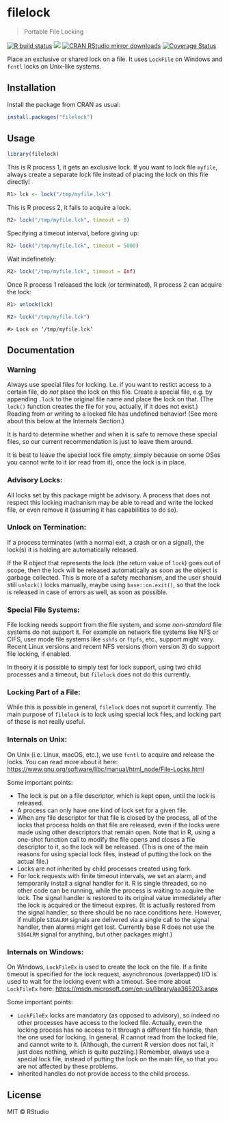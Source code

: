 
# filelock

> Portable File Locking

<!-- badges: start -->

[![R build
status](https://github.com/r-lib/filelock/workflows/R-CMD-check/badge.svg)](https://github.com/r-lib/filelock/actions)
[![](http://www.r-pkg.org/badges/version/filelock)](http://www.r-pkg.org/pkg/filelock)
[![CRAN RStudio mirror
downloads](http://cranlogs.r-pkg.org/badges/filelock)](http://www.r-pkg.org/pkg/filelock)
[![Coverage
Status](https://img.shields.io/codecov/c/github/r-lib/filelock/main.svg)](https://codecov.io/github/r-lib/filelock?branch=main)
<!-- badges: end -->

Place an exclusive or shared lock on a file. It uses `LockFile` on
Windows and `fcntl` locks on Unix-like systems.

## Installation

Install the package from CRAN as usual:

``` r
install.packages("filelock")
```

## Usage

``` r
library(filelock)
```

This is R process 1, it gets an exclusive lock. If you want to lock file
`myfile`, always create a separate lock file instead of placing the lock
on this file directly\!

``` r
R1> lck <- lock("/tmp/myfile.lck")
```

This is R process 2, it fails to acquire a lock.

``` r
R2> lock("/tmp/myfile.lck", timeout = 0)
```

Specifying a timeout interval, before giving up:

``` r
R2> lock("/tmp/myfile.lck", timeout = 5000)
```

Wait indefinetely:

``` r
R2> lock("/tmp/myfile.lck", timeout = Inf)
```

Once R process 1 released the lock (or terminated), R process 2 can
acquire the lock:

``` r
R1> unlock(lck)
```

``` r
R2> lock("/tmp/myfile.lck")
```

    #> Lock on ‘/tmp/myfile.lck’

## Documentation

### Warning

Always use special files for locking. I.e. if you want to restict access
to a certain file, do *not* place the lock on this file. Create a
special file, e.g. by appending `.lock` to the original file name and
place the lock on that. (The `lock()` function creates the file for you,
actually, if it does not exist.) Reading from or writing to a locked
file has undefined behavior\! (See more about this below at the
Internals Section.)

It is hard to determine whether and when it is safe to remove these
special files, so our current recommendation is just to leave them
around.

It is best to leave the special lock file empty, simply because on some
OSes you cannot write to it (or read from it), once the lock is in
place.

### Advisory Locks:

All locks set by this package might be advisory. A process that does not
respect this locking machanism may be able to read and write the locked
file, or even remove it (assuming it has capabilities to do so).

### Unlock on Termination:

If a process terminates (with a normal exit, a crash or on a signal),
the lock(s) it is holding are automatically released.

If the R object that represents the lock (the return value of `lock`)
goes out of scope, then the lock will be released automatically as soon
as the object is garbage collected. This is more of a safety mechanism,
and the user should still `unlock()` locks manually, maybe using
`base::on.exit()`, so that the lock is released in case of errors as
well, as soon as possible.

### Special File Systems:

File locking needs support from the file system, and some *non-standard*
file systems do not support it. For example on network file systems like
NFS or CIFS, user mode file systems like `sshfs` or `ftpfs`, etc.,
support might vary. Recent Linux versions and recent NFS versions (from
version 3) do support file locking, if enabled.

In theory it is possible to simply test for lock support, using two
child processes and a timeout, but `filelock` does not do this
currently.

### Locking Part of a File:

While this is possible in general, `filelock` does not suport it
currently. The main purpose of `filelock` is to lock using special lock
files, and locking part of these is not really useful.

### Internals on Unix:

On Unix (i.e. Linux, macOS, etc.), we use `fcntl` to acquire and release
the locks. You can read more about it here:
<https://www.gnu.org/software/libc/manual/html_node/File-Locks.html>

Some important points:

  - The lock is put on a file descriptor, which is kept open, until the
    lock is released.
  - A process can only have one kind of lock set for a given file.
  - When any file descriptor for that file is closed by the process, all
    of the locks that process holds on that file are released, even if
    the locks were made using other descriptors that remain open. Note
    that in R, using a one-shot function call to modify the file opens
    and closes a file descriptor to it, so the lock will be released.
    (This is one of the main reasons for using special lock files,
    instead of putting the lock on the actual file.)
  - Locks are not inherited by child processes created using fork.
  - For lock requests with finite timeout intervals, we set an alarm,
    and temporarily install a signal handler for it. R is single
    threaded, so no other code can be running, while the process is
    waiting to acquire the lock. The signal handler is restored to its
    original value immediately after the lock is acquired or the timeout
    expires. (It is actually restored from the signal handler, so there
    should be no race conditions here. However, if multiple `SIGALRM`
    signals are delivered via a single call to the signal handler, then
    alarms might get lost. Currently base R does not use the `SIGALRM`
    signal for anything, but other packages might.)

### Internals on Windows:

On Windows, `LockFileEx` is used to create the lock on the file. If a
finite timeout is specified for the lock request, asynchronous
(overlapped) I/O is used to wait for the locking event with a timeout.
See more about `LockFileEx` here:
<https://msdn.microsoft.com/en-us/library/aa365203.aspx>

Some important points:

  - `LockFileEx` locks are mandatory (as opposed to advisory), so indeed
    no other processes have access to the locked file. Actually, even
    the locking process has no access to it through a different file
    handle, than the one used for locking. In general, R cannot read
    from the locked file, and cannot write to it. (Although, the current
    R version does not fail, it just does nothing, which is quite
    puzzling.) Remember, always use a special lock file, instead of
    putting the lock on the main file, so that you are not affected by
    these problems.
  - Inherited handles do not provide access to the child process.

## License

MIT © RStudio
